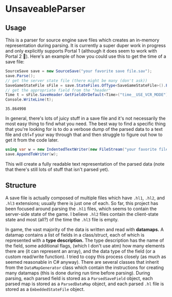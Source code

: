 # UnsaveableParser

## Usage

This is a parser for source engine save files which creates an in-memory representation during parsing. It is currently a super duper work in progress and only explicitly supports Portal 1 (although it does seem to work with Portal 2 👀). Here's an example of how you could use this to get the time of a save file:
```cs
SourceSave save = new SourceSave("your favorite save file.sav");
save.Parse();
// get the server state file (there might be many (don't ask))
SaveGameStateFile sFile = save.StateFiles.OfType<SaveGameStateFile>().First();
// get the appropriate field from the "header"
Time t = sFile.SaveHeader.GetFieldOrDefault<Time>("time__USE_VCR_MODE");  // just use "time" for p2 saves
Console.WriteLine(t);
```
```
35.864998
```
In general, there's lots of juicy stuff in a save file and it's not necessarily the most easy thing to find what you need. The best way to find a specific thing that you're looking for is to do a verbose dump of the parsed data to a text file and ctrl+f your way through that and then struggle to figure out how to get it from the code later.
```cs
using var w = new IndentedTextWriter(new FileStream("your favorite file.txt", FileMode.Create));
save.AppendToWriter(w);
```
This will create a fully readable text representation of the parsed data (note that there's still lots of stuff that isn't parsed yet).

## Structure

A save file is actually composed of multiple files which have `.hl1`, `.hl2`, and `.hl3` extensions; usually there is just one of each. So far, this project has been focused around parsing the `.hl1` files, which seems to contain the server-side state of the game. I believe `.hl2` files contain the client-state state and most (all?) of the time the `.hl3` file is empty. 

In game, the vast majority of the data is written and read with **datamaps.** A datamap contains a list of fields in a class/struct, each of which is represented with a **type description.** The type description has the name of the field, some additional flags, (which I don't use atm) how many elements there are (it can represent an array), and the data type of the field (or a custom read/write function). I tried to copy this process closely (as much as seemed reasonable in C# anyway). There are several classes that inherit from the `DataMapGenerator` class which contain the instructions for creating many datamaps (this is done during run time before parsing). During parsing, each parsed field is stored as a `ParsedSaveField` object, each parsed map is stored as a `ParsedDataMap` object, and each parsed `.hl` file is stored as a `EmbeddedStateFile` object.
